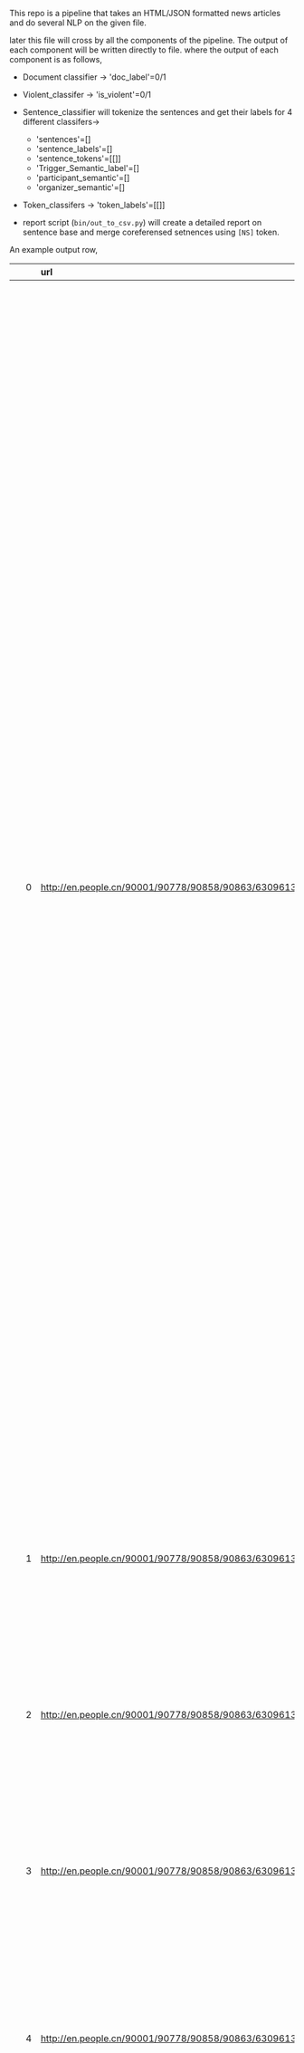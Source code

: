 This repo is a pipeline that takes an HTML/JSON formatted news articles and do several NLP on the given file. 

later this file will cross by all the components of the pipeline. The output of each component will be written directly to file.
where the output of each component is as follows, 

* Document classifier -> 'doc_label'=0/1 
* Violent_classifer -> 'is_violent'=0/1
* Sentence_classifier will tokenize the sentences and get their labels for 4 different classifers-> 
    * 'sentences'=[]
    * 'sentence_labels'=[]
    * 'sentence_tokens'=[[]]
    * 'Trigger_Semantic_label'=[] 
    * 'participant_semantic'=[] 
    * 'organizer_semantic'=[] 

* Token_classifers -> 'token_labels'=[[]]

* report script (`bin/out_to_csv.py`) will create a detailed report on sentence base and merge coreferensed setnences using `[NS]` token.

An example output row, 

|     | url                                                      | doc_text                                                                                                                                                                                                                                                                                                                                                                                                                                                                                                                                                                                                                                                                                                                                                                                                                                                                                                                                                                                                                                                                                                                                                                                                                                                                                                                                                                                                                                                                                                                                                                                                                                                                                                                                                                                                                                                                                                                                                                                                                                                     |   doc_label |   doc_is_violent | sentence_number   | sentence_text                                                                                                                                                                                                                                                                                                                                                                                       | sentence_label   | publish_date             | triggers                    | places        | times            | participants        | organizers   | targets   | facilities          | trigger_semantic     | participant_semantic         | organizer_semantic           |
|----:|:---------------------------------------------------------|:-------------------------------------------------------------------------------------------------------------------------------------------------------------------------------------------------------------------------------------------------------------------------------------------------------------------------------------------------------------------------------------------------------------------------------------------------------------------------------------------------------------------------------------------------------------------------------------------------------------------------------------------------------------------------------------------------------------------------------------------------------------------------------------------------------------------------------------------------------------------------------------------------------------------------------------------------------------------------------------------------------------------------------------------------------------------------------------------------------------------------------------------------------------------------------------------------------------------------------------------------------------------------------------------------------------------------------------------------------------------------------------------------------------------------------------------------------------------------------------------------------------------------------------------------------------------------------------------------------------------------------------------------------------------------------------------------------------------------------------------------------------------------------------------------------------------------------------------------------------------------------------------------------------------------------------------------------------------------------------------------------------------------------------------------------------|------------:|-----------------:|:------------------|:----------------------------------------------------------------------------------------------------------------------------------------------------------------------------------------------------------------------------------------------------------------------------------------------------------------------------------------------------------------------------------------------------|:-----------------|:-------------------------|:----------------------------|:--------------|:-----------------|:--------------------|:-------------|:----------|:--------------------|:---------------------|:-----------------------------|:-----------------------------|
|   0 | http://en.people.cn/90001/90778/90858/90863/6309613.html | The economic loss from the cyclone Sidr which hit the country's southern and southwestern coastal areas on Nov. 15 night, is estimated at 2.31 billion U.S. dollars, the Financial Express reported Monday. A preliminary estimate puts the total loss from the cyclone at 2.31 billion U.S. dollars, including rural infrastructure, schools, crops and livestock. Principal Staff Officer (PSO) at the Armed Forces Division Lt Gen Masud Uddin Chowdhury told reporters Sunday after a coordination meeting between the government and business community. The meeting urged all to operate relief activities in coordination with the local administration for proper distribution of relief materials. The cyclone Sidr, one of the fiercest cyclones that hit the country in the last 131 years, affected 30 out of the country's 64 districts, leaving at least 3,199 dead, more than 1,000 missing and some 34,500 injured. According to the report by the Food and Disaster Management Ministry, nearly 6.9 million people of 1.6 million families were affected, some 1.2 million houses and crops on land of some 1.79 acres (about 725,000 hectares) were damaged either completely or partially. Besides, about 350,000 trees of different species were uprooted by the storm.                                                                                                                                                                                                                                                                                                                                                                                                                                                                                                                                                                                                                                                                                                                                                                  |           0 |                0 | 0                 | The economic loss from the cyclone Sidr which hit the country's southern and southwestern coastal areas on Nov. 15 night, is estimated at 2.31 billion U.S. dollars, the Financial Express reported Monday.                                                                                                                                                                                         | 0                | 15:29, November 26, 2007 | nan                         | nan           | on Nov. 15 night | nan                 | nan          | nan       | nan                 | ind_act              | profesyonel                  | Labor_Union                  |
|   1 | http://en.people.cn/90001/90778/90858/90863/6309613.html | nan                                                                                                                                                                                                                                                                                                                                                                                                                                                                                                                                                                                                                                                                                                                                                                                                                                                                                                                                                                                                                                                                                                                                                                                                                                                                                                                                                                                                                                                                                                                                                                                                                                                                                                                                                                                                                                                                                                                                                                                                                                                          |           0 |                0 | 1                 | A preliminary estimate puts the total loss from the cyclone at 2.31 billion U.S. dollars, including rural infrastructure, schools, crops and livestock.                                                                                                                                                                                                                                             | 0                | 15:29, November 26, 2007 | nan                         | nan           | nan              | nan                 | nan          | nan       | nan                 | demonst              | profesyonel                  | Labor_Union                  |
|   2 | http://en.people.cn/90001/90778/90858/90863/6309613.html | nan                                                                                                                                                                                                                                                                                                                                                                                                                                                                                                                                                                                                                                                                                                                                                                                                                                                                                                                                                                                                                                                                                                                                                                                                                                                                                                                                                                                                                                                                                                                                                                                                                                                                                                                                                                                                                                                                                                                                                                                                                                                          |           0 |                0 | 2                 | Principal Staff Officer (PSO) at the Armed Forces Division Lt Gen Masud Uddin Chowdhury told reporters Sunday after a coordination meeting between the government and business community.                                                                                                                                                                                                           | 0                | 15:29, November 26, 2007 | nan                         | nan           | nan              | nan                 | nan          | nan       | nan                 | demonst              | profesyonel                  | Labor_Union                  |
|   3 | http://en.people.cn/90001/90778/90858/90863/6309613.html | nan                                                                                                                                                                                                                                                                                                                                                                                                                                                                                                                                                                                                                                                                                                                                                                                                                                                                                                                                                                                                                                                                                                                                                                                                                                                                                                                                                                                                                                                                                                                                                                                                                                                                                                                                                                                                                                                                                                                                                                                                                                                          |           0 |                0 | 3                 | The meeting urged all to operate relief activities in coordination with the local administration for proper distribution of relief materials.                                                                                                                                                                                                                                                       | 0                | 15:29, November 26, 2007 | nan                         | nan           | nan              | nan                 | nan          | nan       | nan                 | demonst              | profesyonel                  | Labor_Union                  |
|   4 | http://en.people.cn/90001/90778/90858/90863/6309613.html | nan                                                                                                                                                                                                                                                                                                                                                                                                                                                                                                                                                                                                                                                                                                                                                                                                                                                                                                                                                                                                                                                                                                                                                                                                                                                                                                                                                                                                                                                                                                                                                                                                                                                                                                                                                                                                                                                                                                                                                                                                                                                          |           0 |                0 | 4                 | The cyclone Sidr, one of the fiercest cyclones that hit the country in the last 131 years, affected 30 out of the country's 64 districts, leaving at least 3,199 dead, more than 1,000 missing and some 34,500 injured.                                                                                                                                                                             | 0                | 15:29, November 26, 2007 | nan                         | nan           | nan              | nan                 | nan          | nan       | nan                 | ind_act              | profesyonel                  | Labor_Union                  |
| 200 | http://en.people.cn/90001/90776/90883/6382301.html       | The website " www.anti-CNN.com " reflects public condemnation of some Western media's "distorted" reports of the riots in Lhasa, capital of China's Tibet Autonomous Region, Chinese foreign ministry spokesman Qin Gang said on Thursday. "It is purely spontaneous condemnation and criticism by the Chinese people toward some Western media's irresponsible reports which violated professional ethnics," Qin said at a regular press conference. Qin was responding to a question concerning "www.anti-CNN.com", which its creators say they launched to expose the Western media's biased coverage of unrest in Tibet. "What the Tibetan incident leaves us is a mirror which tells us the true colours of some in the international community," he said. It includes a photograph on the CNN news network website showing people running in front of a military truck. The original picture uploaded by Chinese Internet users, however, also shows rioters throwing stones at the truck. Tens of thousands of people from China and abroad have been angered by biased and dishonest reports about the riots in Tibet by some Western media, and answered calls to condemn Western media organizations for exaggerated and distorted reporting of the issue. The Information Office of China's State Council has arranged a three-day trip for an international delegation of 26 journalists from 19 media organizations from different countries and regions, such as The Associated Press from the United States, the Financial Times from Britain, the South China Morning Post from Hong Kong and Central News Agency from Taiwan. Lhasa is returning to normal after the March 14 unrest that was believed to be organized, premeditated and masterminded by the Dalai Lama group. The unrest, involving beating, smashing, ransacking and arson, led to the deaths of at least 18 civilians and one police officer. It also left 382 civilians and 241 police officers injured, businesses looted, and residences, shops and vehicles torched. |           1 |                0 | 0                 | The website " www.anti-CNN.com " reflects public condemnation of some Western media's "distorted" reports of the riots in Lhasa, capital of China's Tibet Autonomous Region, Chinese foreign ministry spokesman Qin Gang said on Thursday.                                                                                                                                                          | 1                | 08:18, March 28, 2008    | riots                       | Lhasa & Tibet | nan              | nan                 | nan          | nan       | nan                 | ind_act              | profesyonel                  | Labor_Union                  |
| 201 | http://en.people.cn/90001/90776/90883/6382301.html       | nan                                                                                                                                                                                                                                                                                                                                                                                                                                                                                                                                                                                                                                                                                                                                                                                                                                                                                                                                                                                                                                                                                                                                                                                                                                                                                                                                                                                                                                                                                                                                                                                                                                                                                                                                                                                                                                                                                                                                                                                                                                                          |           1 |                0 | 1                 | "It is purely spontaneous condemnation and criticism by the Chinese people toward some Western media's irresponsible reports which violated professional ethnics," Qin said at a regular press conference.                                                                                                                                                                                          | 0                | 08:18, March 28, 2008    | nan                         | nan           | nan              | nan                 | nan          | nan       | nan                 | ind_act              | profesyonel                  | Labor_Union                  |
| 202 | http://en.people.cn/90001/90776/90883/6382301.html       | nan                                                                                                                                                                                                                                                                                                                                                                                                                                                                                                                                                                                                                                                                                                                                                                                                                                                                                                                                                                                                                                                                                                                                                                                                                                                                                                                                                                                                                                                                                                                                                                                                                                                                                                                                                                                                                                                                                                                                                                                                                                                          |           1 |                0 | 2                 | Qin was responding to a question concerning "www.anti-CNN.com", which its creators say they launched to expose the Western media's biased coverage of unrest in Tibet.                                                                                                                                                                                                                              | 0                | 08:18, March 28, 2008    | nan                         | Tibet         | nan              | nan                 | nan          | nan       | nan                 | ind_act              | profesyonel                  | Labor_Union                  |
| 203 | http://en.people.cn/90001/90776/90883/6382301.html       | nan                                                                                                                                                                                                                                                                                                                                                                                                                                                                                                                                                                                                                                                                                                                                                                                                                                                                                                                                                                                                                                                                                                                                                                                                                                                                                                                                                                                                                                                                                                                                                                                                                                                                                                                                                                                                                                                                                                                                                                                                                                                          |           1 |                0 | 3                 | "What the Tibetan incident leaves us is a mirror which tells us the true colours of some in the international community," he said.                                                                                                                                                                                                                                                                  | 0                | 08:18, March 28, 2008    | nan                         | nan           | nan              | nan                 | nan          | nan       | nan                 | ind_act              | profesyonel                  | Labor_Union                  |
| 204 | http://en.people.cn/90001/90776/90883/6382301.html       | nan                                                                                                                                                                                                                                                                                                                                                                                                                                                                                                                                                                                                                                                                                                                                                                                                                                                                                                                                                                                                                                                                                                                                                                                                                                                                                                                                                                                                                                                                                                                                                                                                                                                                                                                                                                                                                                                                                                                                                                                                                                                          |           1 |                0 | 7                 | The Information Office of China's State Council has arranged a three-day trip for an international delegation of 26 journalists from 19 media organizations from different countries and regions, such as The Associated Press from the United States, the Financial Times from Britain, the South China Morning Post from Hong Kong and Central News Agency from Taiwan.                           | 0                | 08:18, March 28, 2008    | nan                         | nan           | nan              | nan                 | nan          | nan       | nan                 | ind_act              | profesyonel                  | Labor_Union                  |
| 205 | http://en.people.cn/90001/90776/90883/6382301.html       | nan                                                                                                                                                                                                                                                                                                                                                                                                                                                                                                                                                                                                                                                                                                                                                                                                                                                                                                                                                                                                                                                                                                                                                                                                                                                                                                                                                                                                                                                                                                                                                                                                                                                                                                                                                                                                                                                                                                                                                                                                                                                          |           1 |                0 | 8                 | Lhasa is returning to normal after the March 14 unrest that was believed to be organized, premeditated and masterminded by the Dalai Lama group.                                                                                                                                                                                                                                                    | 1                | 08:18, March 28, 2008    | unrest                      | nan           | March 14         | nan                 | Dalai        | Lama      | nan                 | ind_act              | profesyonel                  | Labor_Union                  |
| 206 | http://en.people.cn/90001/90776/90883/6382301.html       | nan                                                                                                                                                                                                                                                                                                                                                                                                                                                                                                                                                                                                                                                                                                                                                                                                                                                                                                                                                                                                                                                                                                                                                                                                                                                                                                                                                                                                                                                                                                                                                                                                                                                                                                                                                                                                                                                                                                                                                                                                                                                          |           1 |                0 | 9                 | The unrest, involving beating, smashing, ransacking and arson, led to the deaths of at least 18 civilians and one police officer.                                                                                                                                                                                                                                                                   | 1                | 08:18, March 28, 2008    | unrest & ransacking & arson | nan           | nan              | nan                 | nan          | nan       | nan                 | ind_act              | profesyonel                  | Labor_Union                  |
| 207 | http://en.people.cn/90001/90776/90883/6382301.html       | nan                                                                                                                                                                                                                                                                                                                                                                                                                                                                                                                                                                                                                                                                                                                                                                                                                                                                                                                                                                                                                                                                                                                                                                                                                                                                                                                                                                                                                                                                                                                                                                                                                                                                                                                                                                                                                                                                                                                                                                                                                                                          |           1 |                0 | [6, 10]           | Tens of thousands of people from China and abroad have been angered by biased and dishonest reports about the riots in Tibet by some Western media, and answered calls to condemn Western media organizations for exaggerated and distorted reporting of the issue. [NS] It also left 382 civilians and 241 police officers injured, businesses looted, and residences, shops and vehicles torched. | ['1', '1']       | 08:18, March 28, 2008    | riots [NS] torched          | Tibet [NS]    | [NS]             | [NS]                | [NS]         | [NS]      | [NS]                | ind_act [NS] ind_act | profesyonel [NS] profesyonel | Labor_Union [NS] Labor_Union |
| 208 | http://en.people.cn/90001/90776/90883/6382301.html       | nan                                                                                                                                                                                                                                                                                                                                                                                                                                                                                                                                                                                                                                                                                                                                                                                                                                                                                                                                                                                                                                                                                                                                                                                                                                                                                                                                                                                                                                                                                                                                                                                                                                                                                                                                                                                                                                                                                                                                                                                                                                                          |           1 |                0 | [4, 5]            | It includes a photograph on the CNN news network website showing people running in front of a military truck. [NS] The original picture uploaded by Chinese Internet users, however, also shows rioters throwing stones at the truck.                                                                                                                                                               | ['0', '1']       | 08:18, March 28, 2008    | running [NS] stones         | [NS]          | [NS]             | people [NS] rioters | [NS]         | [NS]      | truck [NS] at truck | ind_act [NS] demonst | profesyonel [NS] profesyonel | Labor_Union [NS] Labor_Union |

This Repo contains two branchs ,
* [all_components](https://github.com/emerging-welfare/emw_pipeline_nf/tree/all_components)

    This brach will run the pipeline as it illustrated in the flowchart. Where no filtering will be applied. 

Flowchart,

![Test](https://media.giphy.com/media/lrtUmgopBzTYIB3tA8/giphy.gif)


* [hpc](https://github.com/emerging-welfare/emw_pipeline_nf/tree/hpc)

![Test](https://media.giphy.com/media/gIOFwSETRmtKI29yIj/giphy.gif)


## Prerequisite
* Java 7 or 8
* Python3


`install.sh` will install/download the following models in $HOME/.pytorch_pretrained_bert folder

* Nextflow
* Python requirments libraries (requirement.txt)
* OsmanMutlu/pytorch-pretrained-BERT
* Document Models (Protest classifier (BERT) - Violent Classifier (SVM) ) 
* Sentence Model (Protest classifier (BERT) - Participant Semantic Categorization (BERT), Trigger Semantic Categorization (BERT), and Organizer Semantic Categorization (BERT)- Coreference Model (ALBERT))
* Token Model(Token Classifier)

## Installation
```
cd emw_pipeline_nf
source install.sh
```

## Parameters
It can be modified in `nextflow.conf` file 

## Run 
after determine the parameters in `nextflow.conf`. 

```
source start.sh
```